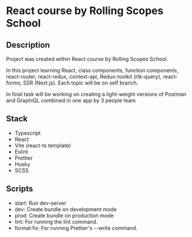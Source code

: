 # React course by Rolling Scopes School

## Description
Project was created within React course by Rolling Scopes School.

In this project learning React, class components, function components, react-router, react-redux, context-api, Redux-toolkit (rtk-query), react-forms, SSR (Next.js). Each  topic will be on self branch. 

In final task  will be working on creating a light-weight versions of Postman and GraphiQL combined in one app by 3 people team

## Stack
- Typescript
- React
- Vite (react-ts template)
- Eslint
- Prettier
- Husky
- SCSS  

## Scripts 
- start: Run dev-server
- dev: Create bundle on development mode
- prod: Create bundle on production mode
- lint: For running the lint command.
- format:fix: For running Prettier's --write command.